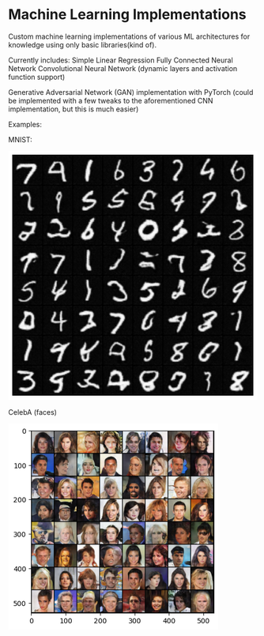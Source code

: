 # Machine Learning Implementations

Custom machine learning implementations of various ML architectures for knowledge using only basic libraries(kind of).

Currently includes:
Simple Linear Regression
Fully Connected Neural Network
Convolutional Neural Network (dynamic layers and activation function support)


Generative Adversarial Network (GAN) implementation with PyTorch (could be implemented with a few tweaks to the aforementioned CNN implementation, but this is much easier)

Examples:

MNIST:

![MNIST Images](gan/gan_test_mnist.png)

CelebA (faces)

![Face Images -- Celeba](gan/gan_faces_10_epochs.png)